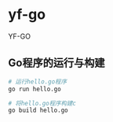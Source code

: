 # yf-go
YF-GO

## Go程序的运行与构建

```sh
# 运行hello.go程序
go run hello.go

# 将hello.go程序构建c
go build hello.go
```

